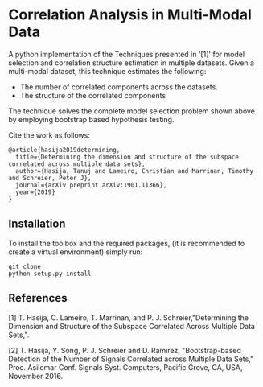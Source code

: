 # Correlation Analysis in Multi-Modal Data
A python implementation of the Techniques presented in '[1]' for model selection and correlation structure estimation in multiple datasets.
Given a multi-modal dataset, this technique estimates the following:
* The number of correlated components across the datasets.
* The structure of the correlated components

The technique solves the complete model selection problem shown above by employing bootstrap based hypothesis testing.

Cite the work as follows:

```
@article{hasija2019determining,
  title={Determining the dimension and structure of the subspace correlated across multiple data sets},
  author={Hasija, Tanuj and Lameiro, Christian and Marrinan, Timothy and Schreier, Peter J},
  journal={arXiv preprint arXiv:1901.11366},
  year={2019}
}

```

## Installation

To install the toolbox and the required packages, (it is recommended to create a virtual environment) simply run:
```
git clone 
python setup.py install

```




## References
[1] T. Hasija, C. Lameiro, T. Marrinan,  and P. J. Schreier,"Determining the Dimension and Structure of the Subspace Correlated Across Multiple Data Sets,".

[2] T. Hasija, Y. Song, P. J. Schreier and D. Ramirez, "Bootstrap-based Detection of the Number of Signals Correlated across Multiple Data Sets," Proc. Asilomar Conf. Signals Syst. Computers, Pacific Grove, CA, USA, November 2016.

